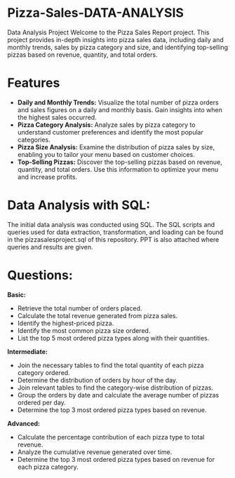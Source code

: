 # Pizza-Sales-DATA-ANALYSIS
Data Analysis Project
Welcome to the Pizza Sales Report project. This project provides in-depth insights into pizza sales data, including daily and monthly trends, sales by pizza category and size, and identifying top-selling pizzas based on revenue, quantity, and total orders.

# Features
- **Daily and Monthly Trends:** Visualize the total number of pizza orders and sales figures on a daily and monthly basis. Gain insights into when the highest sales occurred.
- **Pizza Category Analysis:** Analyze sales by pizza category to understand customer preferences and identify the most popular categories.
- **Pizza Size Analysis:** Examine the distribution of pizza sales by size, enabling you to tailor your menu based on customer choices.
- **Top-Selling Pizzas:** Discover the top-selling pizzas based on revenue, quantity, and total orders. Use this information to optimize your menu and increase profits.

# Data Analysis with SQL:
The initial data analysis was conducted using SQL. The SQL scripts and queries used for data extraction, transformation, and loading can be found in the pizzasalesproject.sql of this repository.
PPT is also attached where queries and results are given.

# Questions:
**Basic:**
- Retrieve the total number of orders placed.
- Calculate the total revenue generated from pizza sales.
- Identify the highest-priced pizza.
- Identify the most common pizza size ordered.
- List the top 5 most ordered pizza types along with their quantities.


**Intermediate:**
- Join the necessary tables to find the total quantity of each pizza category ordered.
- Determine the distribution of orders by hour of the day.
- Join relevant tables to find the category-wise distribution of pizzas.
- Group the orders by date and calculate the average number of pizzas ordered per day.
- Determine the top 3 most ordered pizza types based on revenue.

**Advanced:**
- Calculate the percentage contribution of each pizza type to total revenue.
- Analyze the cumulative revenue generated over time.
- Determine the top 3 most ordered pizza types based on revenue for each pizza category.
